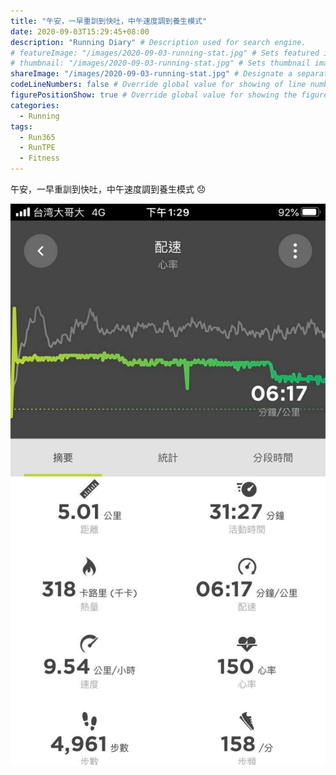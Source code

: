 ```yaml
---
title: "午安，一早重訓到快吐，中午速度調到養生模式"
date: 2020-09-03T15:29:45+08:00
description: "Running Diary" # Description used for search engine.
# featureImage: "/images/2020-09-03-running-stat.jpg" # Sets featured image on blog post.
# thumbnail: "/images/2020-09-03-running-stat.jpg" # Sets thumbnail image appearing inside card on homepage.
shareImage: "/images/2020-09-03-running-stat.jpg" # Designate a separate image for social media sharing.
codeLineNumbers: false # Override global value for showing of line numbers within code block.
figurePositionShow: true # Override global value for showing the figure label.
categories:
  - Running
tags:
  - Run365
  - RunTPE
  - Fitness
---
```


午安，一早重訓到快吐，中午速度調到養生模式 😞

![](/images/2020-09-03-running-stat.jpg)